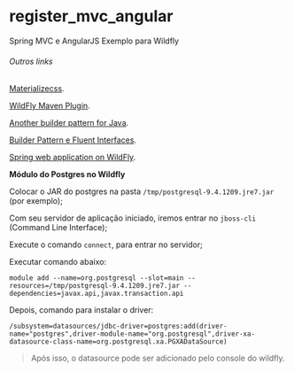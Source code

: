 # register_mvc_angular
Spring MVC e AngularJS Exemplo para Wildfly

###### Outros links

[Materializecss](http://materializecss.com/media-css.html).

[WildFly Maven Plugin](https://docs.jboss.org/wildfly/plugins/maven/latest/).

[Another builder pattern for Java](http://blog.crisp.se/2013/10/09/perlundholm/another-builder-pattern-for-java).

[Builder Pattern e Fluent Interfaces](http://luizricardo.org/2013/08/construindo-objetos-de-forma-inteligente-builder-pattern-e-fluent-interfaces/).

[Spring web application on WildFly](http://half-wit4u.blogspot.com.br/2014/05/spring-web-application-on-wildfly.html).


**Módulo do Postgres no Wildfly**

Colocar o JAR do postgres na pasta `/tmp/postgresql-9.4.1209.jre7.jar` (por exemplo);

Com seu servidor de aplicação iniciado, iremos entrar no `jboss-cli` (Command Line Interface);

Execute o comando `connect`, para entrar no servidor;

Executar comando abaixo:
```
module add --name=org.postgresql --slot=main --resources=/tmp/postgresql-9.4.1209.jre7.jar --dependencies=javax.api,javax.transaction.api
```

Depois, comando para instalar o driver:
```
/subsystem=datasources/jdbc-driver=postgres:add(driver-name="postgres",driver-module-name="org.postgresql",driver-xa-datasource-class-name=org.postgresql.xa.PGXADataSource)
```


> Após isso, o datasource pode ser adicionado pelo console do wildfly.
